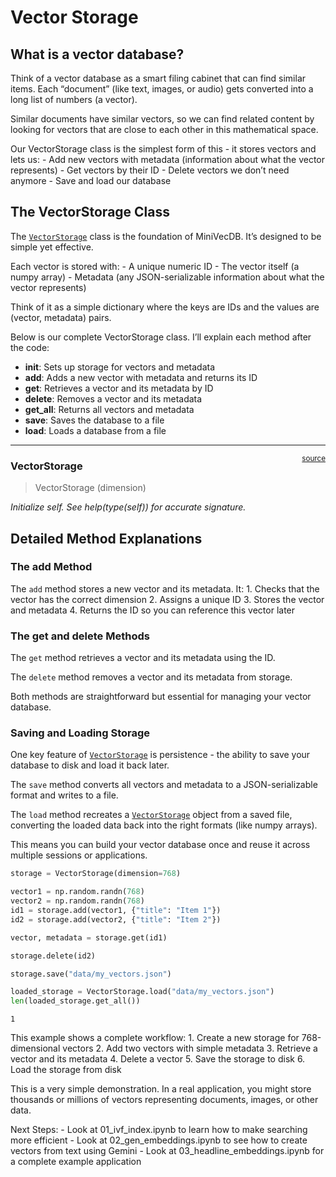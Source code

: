 # Vector Storage


<!-- WARNING: THIS FILE WAS AUTOGENERATED! DO NOT EDIT! -->

## What is a vector database?

Think of a vector database as a smart filing cabinet that can find
similar items. Each “document” (like text, images, or audio) gets
converted into a long list of numbers (a vector).

Similar documents have similar vectors, so we can find related content
by looking for vectors that are close to each other in this mathematical
space.

Our VectorStorage class is the simplest form of this - it stores vectors
and lets us: - Add new vectors with metadata (information about what the
vector represents) - Get vectors by their ID - Delete vectors we don’t
need anymore - Save and load our database

## The VectorStorage Class

The
[`VectorStorage`](https://anubhavmaity.github.io/MiniVecDB/vector_storage.html#vectorstorage)
class is the foundation of MiniVecDB. It’s designed to be simple yet
effective.

Each vector is stored with: - A unique numeric ID - The vector itself (a
numpy array) - Metadata (any JSON-serializable information about what
the vector represents)

Think of it as a simple dictionary where the keys are IDs and the values
are (vector, metadata) pairs.

Below is our complete VectorStorage class. I’ll explain each method
after the code:

- ****init****: Sets up storage for vectors and metadata
- **add**: Adds a new vector with metadata and returns its ID
- **get**: Retrieves a vector and its metadata by ID
- **delete**: Removes a vector and its metadata
- **get_all**: Returns all vectors and metadata
- **save**: Saves the database to a file
- **load**: Loads a database from a file

------------------------------------------------------------------------

<a
href="https://github.com/anubhavmaity/MiniVecDB/blob/main/minivecdb/vector_storage.py#L15"
target="_blank" style="float:right; font-size:smaller">source</a>

### VectorStorage

>  VectorStorage (dimension)

*Initialize self. See help(type(self)) for accurate signature.*

## Detailed Method Explanations

### The add Method

The `add` method stores a new vector and its metadata. It: 1. Checks
that the vector has the correct dimension 2. Assigns a unique ID 3.
Stores the vector and metadata 4. Returns the ID so you can reference
this vector later

### The get and delete Methods

The `get` method retrieves a vector and its metadata using the ID.

The `delete` method removes a vector and its metadata from storage.

Both methods are straightforward but essential for managing your vector
database.

### Saving and Loading Storage

One key feature of
[`VectorStorage`](https://anubhavmaity.github.io/MiniVecDB/vector_storage.html#vectorstorage)
is persistence - the ability to save your database to disk and load it
back later.

The `save` method converts all vectors and metadata to a
JSON-serializable format and writes to a file.

The `load` method recreates a
[`VectorStorage`](https://anubhavmaity.github.io/MiniVecDB/vector_storage.html#vectorstorage)
object from a saved file, converting the loaded data back into the right
formats (like numpy arrays).

This means you can build your vector database once and reuse it across
multiple sessions or applications.

``` python
storage = VectorStorage(dimension=768)

vector1 = np.random.randn(768)
vector2 = np.random.randn(768)
id1 = storage.add(vector1, {"title": "Item 1"})
id2 = storage.add(vector2, {"title": "Item 2"})

vector, metadata = storage.get(id1)

storage.delete(id2)

storage.save("data/my_vectors.json")

loaded_storage = VectorStorage.load("data/my_vectors.json")
len(loaded_storage.get_all())
```

    1

This example shows a complete workflow: 1. Create a new storage for
768-dimensional vectors 2. Add two vectors with simple metadata 3.
Retrieve a vector and its metadata 4. Delete a vector 5. Save the
storage to disk 6. Load the storage from disk

This is a very simple demonstration. In a real application, you might
store thousands or millions of vectors representing documents, images,
or other data.

Next Steps: - Look at 01_ivf_index.ipynb to learn how to make searching
more efficient - Look at 02_gen_embeddings.ipynb to see how to create
vectors from text using Gemini - Look at 03_headline_embeddings.ipynb
for a complete example application
